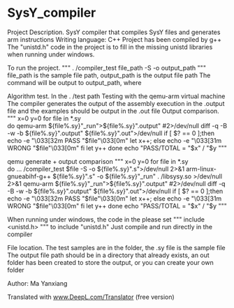 # SysY_compiler
Project Description.
SysY compiler that compiles SysY files and generates arm instructions
Writing language: C++
Project has been compiled by g++
The "unistd.h" code in the project is to fill in the missing unistd libraries when running under windows.


To run the project.
"""
. /compiler_test file_path -S -o output_path
"""
file_path is the sample file path, output_path is the output file path
The command will be output to output_path, where

Algorithm test.
In the . /test path
Testing with the qemu-arm virtual machine
The compiler generates the output of the assembly execution in the .output file and the examples should be output in the .out file
Output comparison.
"""
x=0
y=0
for file in *.sy	
do
 qemu-arm ${file%.sy}"_run">${file%.sy}".output" #2>/dev/null
 diff -q -B -w -b ${file%.sy}".output" ${file%.sy}".out">/dev/null
 if [ $? == 0 ];then
  echo -e "\033[32m PASS "$file"\033[0m"
  let x++;
 else
  echo -e "\033[31m WRONG "$file"\033[0m"
 fi
 let y++
done
echo "PASS/TOTAL = "$x" / "$y
"""

qemu generate + output comparison
"""
x=0
y=0
for file in *.sy	
do 
 ... /compiler_test $file -S -o ${file%.sy}".s">/dev/null 2>&1
 arm-linux-gnueabihf-g++ ${file%.sy}".s" -o ${file%.sy}"_run" . /libsysy.so >/dev/null 2>&1
 qemu-arm ${file%.sy}"_run">${file%.sy}".output" #2>/dev/null
 diff -q -B -w -b ${file%.sy}".output" ${file%.sy}".out">/dev/null
 if [ $? == 0 ];then
  echo -e "\033[32m PASS "$file"\033[0m"
  let x++;
 else
  echo -e "\033[31m WRONG "$file"\033[0m"
 fi
 let y++
done
echo "PASS/TOTAL = "$x" / "$y
"""

When running under windows, the code in the please set
"""
include <unistd.h>
"""
to
include "unistd.h"
Just compile and run directly in the compiler


File location.
The test samples are in the folder, the .sy file is the sample file
The output file path should be in a directory that already exists, an out folder has been created to store the output, or you can create your own folder

Author: Ma Yanxiang

Translated with www.DeepL.com/Translator (free version)
